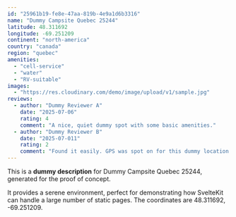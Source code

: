 ```yaml
---
id: "25961b19-fe8e-47aa-819b-4e9a1d6b3316"
name: "Dummy Campsite Quebec 25244"
latitude: 48.311692
longitude: -69.251209
continent: "north-america"
country: "canada"
region: "quebec"
amenities:
  - "cell-service"
  - "water"
  - "RV-suitable"
images:
  - "https://res.cloudinary.com/demo/image/upload/v1/sample.jpg"
reviews:
  - author: "Dummy Reviewer A"
    date: "2025-07-06"
    rating: 4
    comment: "A nice, quiet dummy spot with some basic amenities."
  - author: "Dummy Reviewer B"
    date: "2025-07-011"
    rating: 2
    comment: "Found it easily. GPS was spot on for this dummy location."
---
```


This is a **dummy description** for Dummy Campsite Quebec 25244, generated for the proof of concept.

It provides a serene environment, perfect for demonstrating how SvelteKit can handle a large number of static pages. The coordinates are 48.311692, -69.251209.
